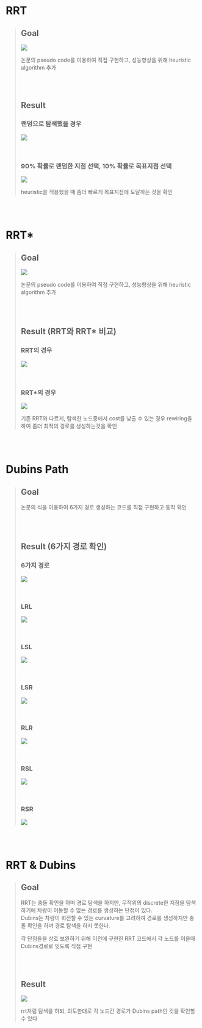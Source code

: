 
# RRT
> ## Goal
> 
> ![](https://github.com/kbs907/PathPlanning/blob/main/RRT/pseudo_RRT.png?raw=true)
> 
> 논문의 pseudo code를 이용하여 직접 구현하고, 성능향상을 위해 heuristic algorithm 추가
> 
> </br></br>
> 
> ## Result
> ### 랜덤으로 탐색했을 경우
> ![](https://github.com/kbs907/PathPlanning/blob/main/RRT/rrt_random_100.png?raw=true)
> 
> </br>
> 
> ### 90% 확률로 랜덤한 지점 선택, 10% 확률로 목표지점 선택
> ![](https://github.com/kbs907/PathPlanning/blob/main/RRT/rrt_random_90.png?raw=true)
> 
> heuristic을 적용했을 때 좀더 빠르게 목표지점에 도달하는 것을 확인
 
</br></br>
 
 # RRT*
 > ## Goal
 >
 >![](https://github.com/kbs907/PathPlanning/blob/main/RRT_STAR/pseudo_RRT*.png?raw=true)
 >
 > 논문의 pseudo code를 이용하여 직접 구현하고, 성능향상을 위해 heuristic algorithm 추가
 >
 > </br></br>
 >
 > ## Result (RRT와 RRT* 비교)
 > ### RRT의 경우
 > ![](https://github.com/kbs907/PathPlanning/blob/main/RRT_STAR/rrt.png?raw=true)
 >
 > </br>
 >
 > ### RRT*의 경우
 > ![](https://github.com/kbs907/PathPlanning/blob/main/RRT_STAR/rrt_star.png?raw=true)
 >
 > 기존 RRT와 다르게, 탐색한 노드중에서 cost를 낮출 수 있는 경우 rewiring을 하여 좀더 최적의 경로를 생성하는것을 확인

</br></br>

 # Dubins Path
 > ## Goal
 >
 > 논문의 식을 이용하여 6가지 경로 생성하는 코드를 직접 구현하고 동작 확인
 >
 > </br></br>
 >
 > ## Result (6가지 경로 확인)
 > ### 6가지 경로
 > ![](https://github.com/kbs907/PathPlanning/blob/main/Dubins/Dubins.png?raw=true)
 >
 > </br>
 > 
 > ### LRL
 > ![](https://github.com/kbs907/PathPlanning/blob/main/Dubins/Dubins_LRL.png?raw=true)
 >
 > </br>
 >
 > ### LSL
 > ![](https://github.com/kbs907/PathPlanning/blob/main/Dubins/Dubins_LSL.png?raw=true)
 >
 > </br>
 > 
 > ### LSR
 > ![](https://github.com/kbs907/PathPlanning/blob/main/Dubins/Dubins_LSR.png?raw=true)
 >
 > </br>
 > 
 > ### RLR
 > ![](https://github.com/kbs907/PathPlanning/blob/main/Dubins/Dubins_RLR.png?raw=true)
 >
 > </br>
 > 
 > ### RSL
 > ![](https://github.com/kbs907/PathPlanning/blob/main/Dubins/Dubins_RSL.png?raw=true)
 >
 > </br>
 > 
 > ### RSR
 > ![](https://github.com/kbs907/PathPlanning/blob/main/Dubins/Dubins_RSR.png?raw=true)
 >
 
</br></br>

# RRT & Dubins
 > ## Goal
 >
 > RRT는 충돌 확인을 하며 경로 탐색을 하지만, 무작위의 discrete한 지점을 탐색하기에 차량이 이동할 수 없는 경로를 생성하는 단점이 있다.</br>
 > Dubins는 차량이 회전할 수 있는 curvature를 고려하여 경로를 생성하지만 충돌 확인을 하며 경로 탐색을 하지 못한다.
 >
 > 각 단점들을 상호 보완하기 위해 이전에 구현한 RRT 코드에서 각 노드를 이을때 Dubins경로로 잇도록 직접 구현
 >   
 > </br></br>
 >
 > ## Result
 > ![](https://github.com/kbs907/PathPlanning/blob/main/RRT_Dubins/rrt_dubins.png?raw=true)
 >
 >
 > rrt처럼 탐색을 하되, 의도한대로 각 노드간 경로가 Dubins path인 것을 확인할 수 있다

